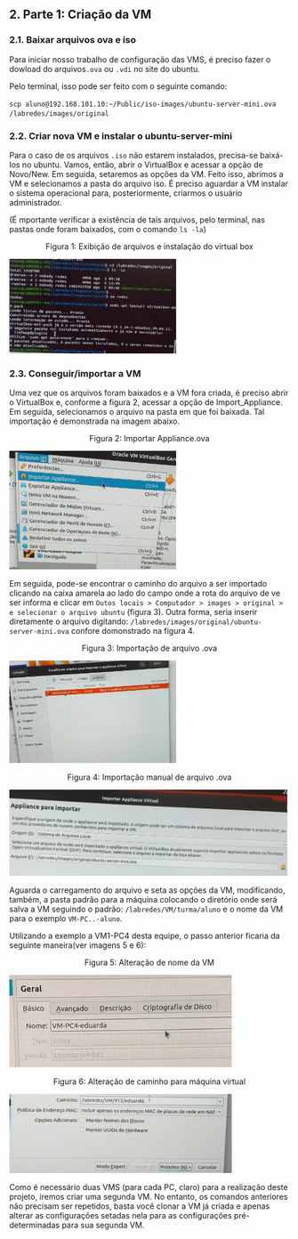 
## 2.   Parte 1: Criação da VM

### 2.1. Baixar arquivos ova e iso

Para iniciar nosso trabalho de configuração das VMS, é preciso fazer o dowload do arquivos``.ova`` ou ``.vdi`` no site do ubuntu.

Pelo terminal, isso pode ser feito com o seguinte comando: 

``scp aluno@192.168.101.10:~/Public/iso-images/ubuntu-server-mini.ova /labredes/images/original``

### 2.2. Criar nova VM e instalar o ubuntu-server-mini

Para o caso de os arquivos ``.iso`` não estarem instalados, precisa-se baixá-los no ubuntu. Vamos, então, abrir o VirtualBox e acessar a opção de Novo/New. Em seguida, setaremos as opções da VM. Feito isso, abrimos a VM e selecionamos a pasta do arquivo iso. É preciso aguardar a VM instalar o sistema operacional para, posteriormente, criarmos o usuário administrador. 

(É mportante verificar a existência de tais arquivos, pelo terminal, nas pastas onde foram baixados, com o comando ``ls -la``)

<p><center> Figura 1: Exibição de arquivos e instalação do virtual box</center></p>   
   <img src="figures/instalarVirtualBoxNoTerminal.jpg" alt=""
    title="Figura 1: Exibição-Instalação" width="300" height="auto"/>

### 2.3. Conseguir/importar a VM

Uma vez que os arquivos foram baixados e a VM fora criada, é preciso abrir o VirtualBox e, conforme a figura 2, acessar a opção de Import_Appliance. Em seguida, selecionamos o arquivo na pasta em que foi baixada. Tal importação é demonstrada na imagem abaixo.

<p><center> Figura 2: Importar Appliance.ova</center></p>   
   <img src="figures/importAppliance.jpg" alt=""
    title="Figura 2: Importar Appliance" width="300" height="auto"/>
    
Em seguida, pode-se encontrar o caminho do arquivo a ser importado clicando na caixa amarela ao lado do campo onde a rota do arquivo de ve ser informa e clicar em ``Outos locais > Computador > images > original > e selecionar o arquivo ubuntu`` (figura 3). Outra forma, seria inserir diretamente o arquivo digitando: ``/labredes/images/original/ubuntu-server-mini.ova`` confore domonstrado na figura 4. 

<p><center> Figura 3: Importação de arquivo .ova</center></p>   
   <img src="figures/arquivoUbuntu.jpg" alt=""
    title="Figura 3: Arquivo ova 1" width="300" height="auto"/>
    
<p><center> Figura 4: Importação manual de arquivo .ova</center></p>   
   <img src="figures/importAppliance2.jpg" alt=""
    title="Figura 4: Arquivo ova 2" width="500" height="auto"/>
 
Aguarda o carregamento do arquivo e seta as opções da VM, modificando, também, a pasta padrão para a máquina colocando o diretório onde será salva a VM seguindo o padrão: ``/labredes/VM/turma/aluno`` e o nome da VM para o exemplo ``VM-PC..-aluno``.

Utilizando a exemplo a VM1-PC4 desta equipe, o passo anterior ficaria da seguinte maneira(ver imagens 5 e 6): 

<p><center> Figura 5: Alteração de nome da VM</center></p>   
   <img src="figures/nomeVM.jpg" alt=""
    title="Figura 5: Nome-VM" width="400" height="auto"/>

<p><center> Figura 6: Alteração de caminho para máquina virtual</center></p>   
   <img src="figures/caminhoVM.jpg" alt=""
    title="Figura 6: Caminho" width="400" height="auto"/>
 
Como é necessário duas VMS (para cada PC, claro) para a realização deste projeto, iremos criar uma segunda VM. No entanto, os comandos anteriores não precisam ser repetidos, basta você clonar a VM já criada e apenas alterar as configurações setadas nela para as configurações pré-determinadas para sua segunda VM.

